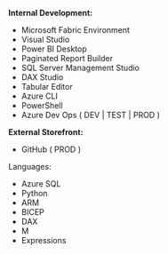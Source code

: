 **Internal Development:**
* Microsoft Fabric Environment
* Visual Studio
* Power BI Desktop
* Paginated Report Builder
* SQL Server Management Studio
* DAX Studio
* Tabular Editor
* Azure CLI
* PowerShell
* Azure Dev Ops ( DEV | TEST | PROD )

**External Storefront:**
* GitHub ( PROD ) 

Languages:
* Azure SQL
* Python
* ARM
* BICEP
* DAX
* M
* Expressions
